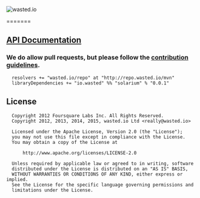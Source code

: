 ![wasted.io](http://wasted.io/images/soon/wasted.png)

=======

## [API Documentation](https://wasted.github.io/solarium/latest/api/#io.wasted.solarium)

### We do allow pull requests, but please follow the [contribution guidelines](https://github.com/wasted/solarium/blob/master/CONTRIBUTING.md).


```
  resolvers += "wasted.io/repo" at "http://repo.wasted.io/mvn"
  libraryDependencies += "io.wasted" %% "solarium" % "0.0.1"
```

## License

```
  Copyright 2012 Foursquare Labs Inc. All Rights Reserved.
  Copyright 2012, 2013, 2014, 2015, wasted.io Ltd <really@wasted.io>
  
  Licensed under the Apache License, Version 2.0 (the "License");
  you may not use this file except in compliance with the License.
  You may obtain a copy of the License at

      http://www.apache.org/licenses/LICENSE-2.0

  Unless required by applicable law or agreed to in writing, software
  distributed under the License is distributed on an "AS IS" BASIS,
  WITHOUT WARRANTIES OR CONDITIONS OF ANY KIND, either express or implied.
  See the License for the specific language governing permissions and
  limitations under the License.
```
